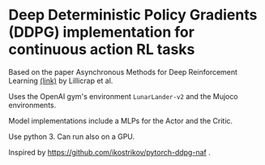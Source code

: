 # Deep Deterministic Policy Gradients (DDPG) implementation for continuous action RL tasks

Based on the paper Asynchronous Methods for Deep Reinforcement Learning [(link)](https://arxiv.org/abs/1509.02971) by Lillicrap et al.

Uses the OpenAI gym's environment `LunarLander-v2` and the Mujoco environments. 

Model implementations include a MLPs for the Actor and the Critic.

Use python 3. Can run also on a GPU.

Inspired by https://github.com/ikostrikov/pytorch-ddpg-naf .